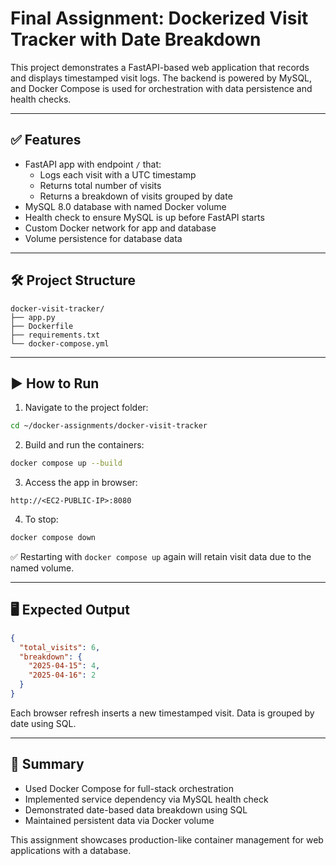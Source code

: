 # Final Assignment: Dockerized Visit Tracker with Date Breakdown

This project demonstrates a FastAPI-based web application that records and displays timestamped visit logs. The backend is powered by MySQL, and Docker Compose is used for orchestration with data persistence and health checks.

---

## ✅ Features

- FastAPI app with endpoint `/` that:
  - Logs each visit with a UTC timestamp
  - Returns total number of visits
  - Returns a breakdown of visits grouped by date
- MySQL 8.0 database with named Docker volume
- Health check to ensure MySQL is up before FastAPI starts
- Custom Docker network for app and database
- Volume persistence for database data

---

## 🛠️ Project Structure

```
docker-visit-tracker/
├── app.py
├── Dockerfile
├── requirements.txt
└── docker-compose.yml
```

---

## ▶️ How to Run

1. Navigate to the project folder:
```bash
cd ~/docker-assignments/docker-visit-tracker
```

2. Build and run the containers:
```bash
docker compose up --build
```

3. Access the app in browser:
```
http://<EC2-PUBLIC-IP>:8080
```

4. To stop:
```bash
docker compose down
```

✅ Restarting with `docker compose up` again will retain visit data due to the named volume.

---

## 🖥️ Expected Output

```json
{
  "total_visits": 6,
  "breakdown": {
    "2025-04-15": 4,
    "2025-04-16": 2
  }
}
```

Each browser refresh inserts a new timestamped visit. Data is grouped by date using SQL.

---

## 🧠 Summary

- Used Docker Compose for full-stack orchestration
- Implemented service dependency via MySQL health check
- Demonstrated date-based data breakdown using SQL
- Maintained persistent data via Docker volume

This assignment showcases production-like container management for web applications with a database.
